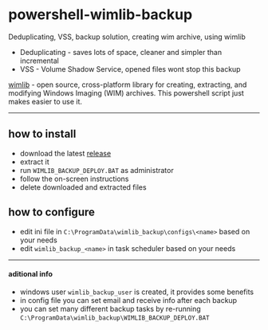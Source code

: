 # powershell-wimlib-backup
Deduplicating, VSS, backup solution, creating wim archive, using wimlib

* Deduplicating - saves lots of space, cleaner and simpler than incremental
* VSS - Volume Shadow Service, opened files wont stop this backup

[wimlib](https://wimlib.net/) -  open source, cross-platform library for creating, extracting, and modifying Windows Imaging (WIM) archives. This powershell script just makes easier to use it.

---

## how to install

* download the latest [release](https://github.com/DoTheEvo/powershell-wimlib-backup/releases)
* extract it
* run `WIMLIB_BACKUP_DEPLOY.BAT` as administrator
* follow the on-screen instructions
* delete downloaded and extracted files

## how to configure

* edit ini file in `C:\ProgramData\wimlib_backup\configs\<name>` based on your needs
* edit `wimlib_backup_<name>` in task scheduler based on your needs

---

#### aditional info

- windows user `wimlib_backup_user` is created, it provides some benefits
- in config file you can set email and receive info after each backup
- you can set many different backup tasks by re-running `C:\ProgramData\wimlib_backup\WIMLIB_BACKUP_DEPLOY.BAT`

